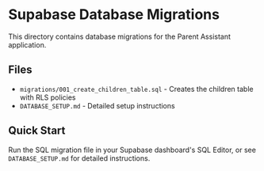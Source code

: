 # Supabase Database Migrations

This directory contains database migrations for the Parent Assistant application.

## Files

- `migrations/001_create_children_table.sql` - Creates the children table with RLS policies
- `DATABASE_SETUP.md` - Detailed setup instructions

## Quick Start

Run the SQL migration file in your Supabase dashboard's SQL Editor, or see `DATABASE_SETUP.md` for detailed instructions.
